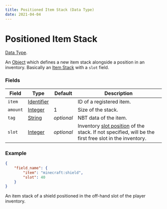 ```yaml
---
title: Positioned Item Stack (Data Type)
date: 2021-04-04
---
```

# Positioned Item Stack

[Data Type](../data_types.md).

An [Object](object.md) which defines a new item stack alongside a position in an inventory. Basically an [Item Stack](item_stack.md) with a `slot` field.

### Fields

Field  | Type | Default | Description
-------|------|---------|-------------
`item` | [Identifier](identifier.md) | | ID of a registered item.
`amount` | [Integer](integer.md) | 1 | Size of the stack.
`tag` | [String](string.md) | _optional_ | NBT data of the item.
`slot` | [Integer](integer.md) | _optional_ | Inventory [slot position](../misc/slots.md) of the stack. If not specified, will be the first free slot in the inventory.

### Example
```json
{
  	"field_name": {
		"item": "minecraft:shield",
		"slot": 40
  	}
}
```
An item stack of a shield positioned in the off-hand slot of the player inventory.
